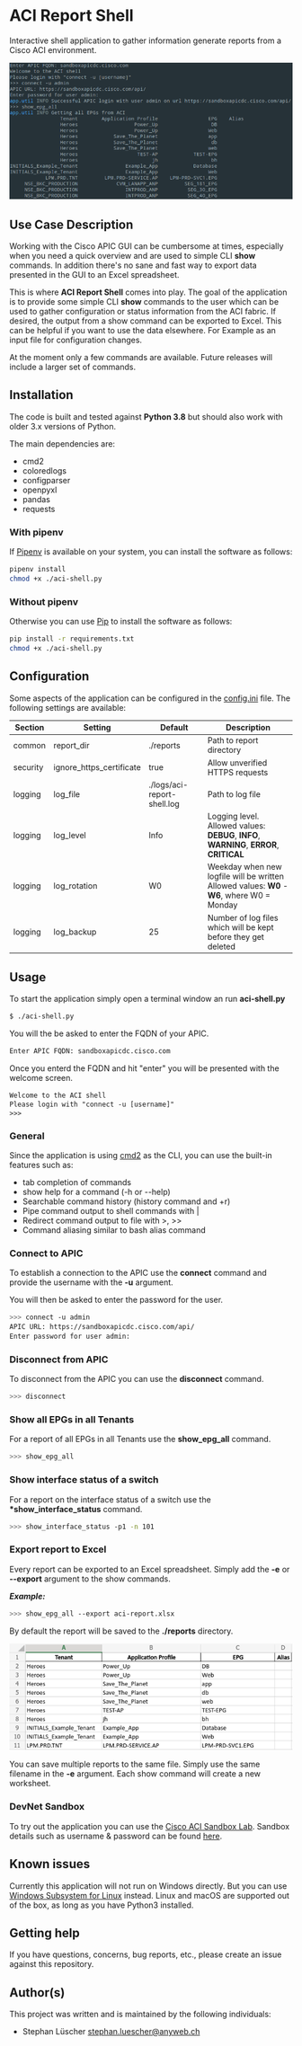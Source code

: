 # ACI Report Shell

Interactive shell application to gather information generate reports from a Cisco ACI environment.

![ACI-Shell Screenshot](./assets/aci-shell.png)

## Use Case Description

Working with the Cisco APIC GUI can be cumbersome at times, especially when you need a quick overview and are used to simple CLI **show** commands.
In addition there's no sane and fast way to export data presented in the GUI to an Excel spreadsheet.

This is where **ACI Report Shell** comes into play. The goal of the application is to provide some simple CLI **show** commands to the user which can be used to
gather configuration or status information from the ACI fabric. If desired, the output from a show command can be exported to Excel. This can be helpful if you want to use the data elsewhere. For Example as an input file for configuration changes.

At the moment only a few commands are available. Future releases will include a larger set of commands.

## Installation

The code is built and tested against **Python 3.8** but should also work with older 3.x versions of Python.

The main dependencies are:

-   cmd2
-   coloredlogs
-   configparser
-   openpyxl
-   pandas
-   requests

### With pipenv

If [Pipenv](https://pipenv.pypa.io/en/latest/) is available on your system, you can install the software as follows:

```bash
pipenv install
chmod +x ./aci-shell.py
```

### Without pipenv

Otherwise you can use [Pip](https://pip.pypa.io/en/stable/user_guide/#) to install the software as follows:

```bash
pip install -r requirements.txt
chmod +x ./aci-shell.py
```

## Configuration

Some aspects of the application can be configured in the [config.ini](./config.ini) file. The following settings are available:

| Section  | Setting                  | Default                     | Description                                                                                      |
| -------- | ------------------------ | --------------------------- | ------------------------------------------------------------------------------------------------ |
| common   | report_dir               | ./reports                   | Path to report directory                                                                         |
| security | ignore_https_certificate | true                        | Allow unverified HTTPS requests                                                                  |
| logging  | log_file                 | ./logs/aci-report-shell.log | Path to log file                                                                                 |
| logging  | log_level                | Info                        | Logging level. <br> Allowed values: **DEBUG**, **INFO**, **WARNING**, **ERROR**, **CRITICAL**    |
| logging  | log_rotation             | W0                          | Weekday when new logfile will be written <br> Allowed values: **W0** - **W6**, where W0 = Monday |
| logging  | log_backup               | 25                          | Number of log files which will be kept before they get deleted                                   |

## Usage

To start the application simply open a terminal window an run **aci-shell.py**

```bash
$ ./aci-shell.py
```

You will the be asked to enter the FQDN of your APIC.

```bash
Enter APIC FQDN: sandboxapicdc.cisco.com
```

Once you enterd the FQDN and hit "enter" you will be presented with the welcome screen.

```
Welcome to the ACI shell
Please login with "connect -u [username]"
>>>
```

### General

Since the application is using [cmd2](https://github.com/python-cmd2/cmd2) as the CLI, you can use the built-in features such as:

-   tab completion of commands
-   show help for a command (-h or --help)
-   Searchable command history (history command and <Ctrl>+r)
-   Pipe command output to shell commands with |
-   Redirect command output to file with >, >>
-   Command aliasing similar to bash alias command

### Connect to APIC

To establish a connection to the APIC use the **connect** command and provide the username with the **-u** argument.

You will then be asked to enter the password for the user.

```bash
>>> connect -u admin
APIC URL: https://sandboxapicdc.cisco.com/api/
Enter password for user admin:
```

### Disconnect from APIC

To disconnect from the APIC you can use the **disconnect** command.

```bash
>>> disconnect
```

### Show all EPGs in all Tenants

For a report of all EPGs in all Tenants use the **show_epg_all** command.

```bash
>>> show_epg_all
```

### Show interface status of a switch

For a report on the interface status of a switch use the **\*show_interface_status** command.

```bash
>>> show_interface_status -p1 -n 101
```

### Export report to Excel

Every report can be exported to an Excel spreadsheet. Simply add the **-e** or **--export** argument to the show commands.

**_Example:_**

```bash
>>> show_epg_all --export aci-report.xlsx
```

By default the report will be saved to the **./reports** directory.

![Excel Screenshot](./assets/excel.png)

You can save multiple reports to the same file. Simply use the same filename in the **-e** argument.
Each show command will create a new worksheet.

### DevNet Sandbox

To try out the application you can use the [Cisco ACI Sandbox Lab](https://sandboxapicdc.cisco.com).
Sandbox details such as username & password can be found [here](https://devnetsandbox.cisco.com/RM/Diagram/Index/5a229a7c-95d5-4cfd-a651-5ee9bc1b30e2?diagramType=Topology).

## Known issues

Currently this application will not run on Windows directly. But you can use [Windows Subsystem for Linux](https://docs.microsoft.com/en-us/windows/wsl/install-win10) instead.
Linux and macOS are supported out of the box, as long as you have Python3 installed.

## Getting help

If you have questions, concerns, bug reports, etc., please create an issue against this repository.

## Author(s)

This project was written and is maintained by the following individuals:

-   Stephan Lüscher <stephan.luescher@anyweb.ch>

